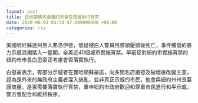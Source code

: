 ```yaml
---
layout: post
title: 白思豪稱考慮紐約市會否落實執行宵禁
date: 2020-06-02 03:54:47.000000000 +08:00
categories: rss
---
```


美國明尼蘇達州黑人弗洛伊德，懷疑被白人警員用膝頭壓頸後死亡，事件觸發的暴力示威浪潮踏入一星期，全美近40個城市實施宵禁。早前反對紐約市實施宵禁的紐約市市長白思豪正考慮會否落實執行。

白思豪表示，有部分示威者在曼哈頓蘇豪區，向多間名店搶掠及破壞後改變主意，認為是外來的無政府主義者混入搞亂，並非真正示威的市民，他會與紐約州州長葛謨商量，是否需要落實執行宵禁，重申紐約市政府歡迎和尊重市民進行和平示威，警方會配合和維持秩序。
